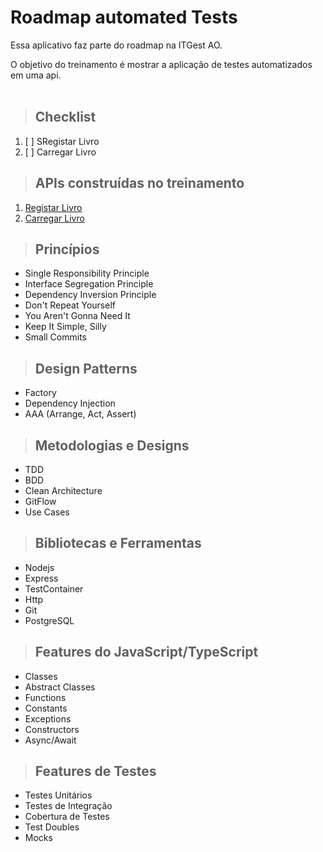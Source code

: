 # **Roadmap automated Tests**


Essa aplicativo faz parte do roadmap na ITGest AO.

O objetivo do treinamento é mostrar a aplicação de testes automatizados em uma api.
<br /><br />

> ## Checklist 
1. [ ] SRegistar Livro 
2. [ ] Carregar Livro


> ## APIs construídas no treinamento

1. [Registar Livro](./requirements/use-cases/save_book.md)
2. [Carregar Livro](./requirements/use-cases/load_book.md)

> ## Princípios

* Single Responsibility Principle
* Interface Segregation Principle
* Dependency Inversion Principle
* Don't Repeat Yourself
* You Aren't Gonna Need It
* Keep It Simple, Silly
* Small Commits

> ## Design Patterns

* Factory
* Dependency Injection
* AAA (Arrange, Act, Assert)

> ## Metodologias e Designs

* TDD
* BDD
* Clean Architecture
* GitFlow
* Use Cases

> ## Bibliotecas e Ferramentas

* Nodejs
* Express
* TestContainer
* Http
* Git
* PostgreSQL

> ## Features do JavaScript/TypeScript
* Classes
* Abstract Classes
* Functions
* Constants
* Exceptions
* Constructors
* Async/Await

> ## Features de Testes

* Testes Unitários
* Testes de Integração
* Cobertura de Testes
* Test Doubles
 * Mocks
